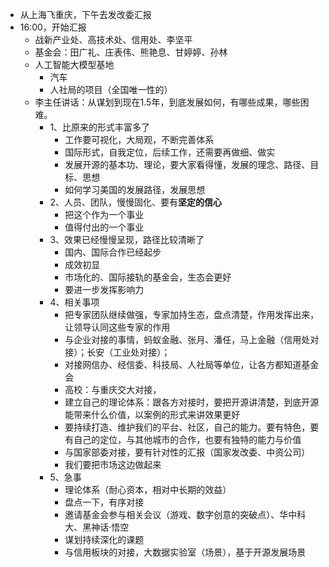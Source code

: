 - 从上海飞重庆，下午去发改委汇报
- 16:00，开始汇报
	- 战新产业处、高技术处、信用处、李坚平
	- 基金会：田广礼、庄表伟、熊艳息、甘婷婷、孙林
	- 人工智能大模型基地
		- 汽车
		- 人社局的项目（全国唯一性的）
	- 李主任讲话：从谋划到现在1.5年，到底发展如何，有哪些成果，哪些困难。
		- 1、比原来的形式丰富多了
			- 工作要可视化，大局观，不断完善体系
			- 国际形式，自我定位，后续工作，还需要再做细、做实
			- 发展开源的基本功、理论，要大家看得懂，发展的理念、路径、目标、思想
			- 如何学习美国的发展路径，发展思想
		- 2、人员、团队，慢慢固化、要有**坚定的信心**
			- 把这个作为一个事业
			- 值得付出的一个事业
		- 3、效果已经慢慢呈现，路径比较清晰了
			- 国内、国际合作已经起步
			- 成效初显
			- 市场化的、国际接轨的基金会，生态会更好
			- 要进一步发挥影响力
		- 4、相关事项
			- 把专家团队继续做强，专家加持生态，盘点清楚，作用发挥出来，让领导认同这些专家的作用
			- 与企业对接的事情，蚂蚁金融、张月、潘任，马上金融（信用处对接）；长安（工业处对接）；
			- 对接网信办、经信委、科技局、人社局等单位，让各方都知道基金会
			- 高校：与重庆交大对接，
			- 建立自己的理论体系：跟各方对接时，要把开源讲清楚，到底开源能带来什么价值，以案例的形式来讲效果更好
			- 要持续打造、维护我们的平台、社区，自己的能力。要有特色，要有自己的定位，与其他城市的合作，也要有独特的能力与价值
			- 与国家部委对接，要有针对性的汇报（国家发改委、中资公司）
			- 我们要把市场这边做起来
		- 5、急事
			- 理论体系（耐心资本，相对中长期的效益）
			- 盘点一下，有序对接
			- 邀请基金会参与相关会议（游戏、数字创意的突破点）、华中科大、黑神话·悟空
			- 谋划持续深化的课题
			- 与信用板块的对接，大数据实验室（场景），基于开源发展场景